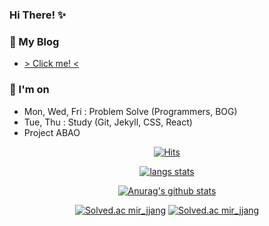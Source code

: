 ### Hi There! ✨

<!--
**LeeMir/LeeMir** is a ✨ _special_ ✨ repository because its `README.md` (this file) appears on your GitHub profile.

Here are some ideas to get you started:

- 🔭 I’m currently working on ...

- 🌱 I’m currently learning ...

- 👯 I’m looking to collaborate on ...

- 🤔 I’m looking for help with ...

- 💬 Ask me about ...

- 📫 How to reach me: ...

- 😄 Pronouns: ...

- ⚡ Fun fact: ...

  -->


### 🌱 My Blog
* [ > Click me! <](https://leemir.github.io)

### 🔭 I'm on
* Mon, Wed, Fri : Problem Solve (Programmers, BOG)
* Tue, Thu : Study (Git, Jekyll, CSS, React)
* Project ABAO

<div align="center">
  
[![Hits](https://hits.seeyoufarm.com/api/count/incr/badge.svg?url=https%3A%2F%2Fgithub.com%2FLeeMir&count_bg=%233BC4DD&title_bg=%23828282&icon=&icon_color=%23E7E7E7&title=HITS%21&edge_flat=false)](https://hits.seeyoufarm.com)
  
[![langs stats](https://github-readme-stats.vercel.app/api/top-langs/?username=LeeMir&langs_count=8)](https://github-readme-stats.vercel.app/api/top-langs/?username=LeeMir&langs_count=5)

[![Anurag's github stats](https://github-readme-stats.vercel.app/api?username=LeeMir&show_icons=true)](https://github.com/anuraghazra/github-readme-stats)

[![Solved.ac mir_jjang](http://mazassumnida.wtf/api/v2/generate_badge?boj=mir_jjang)](https://solved.ac/mir_jjang)
[![Solved.ac mir_jjang](http://mazassumnida.wtf/api/generate_badge?boj=mir_jjang)](https://solved.ac/mir_jjang)
</div>
